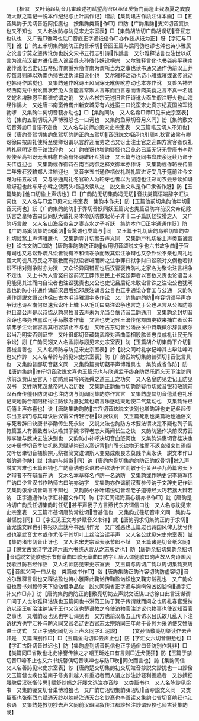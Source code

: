 <!-- { "loadSidebar": true } -->
　　【相似　又叶苟起切音几崔琰述初赋望高密以亟征戾衡门而造止觌游夏之峩峩听大猷之篇记一説本作纪纪与止叶譌作记】増訙【集韵讯古作訙注详本画】□【五音集韵于戈切音近阿拒譍也　按集韵类篇作□】四防【广韵集韵支义切音寘快也又不知也　又人名汝防与防见宋史宗室表】□【集韵胡故切广韵胡误切音互志也认也　又广雅□谯呵也注□音底正字通诋俗作□亦作詃从诋为正】讶【字汇与□同】讹【广韵五禾切集韵韵防正韵吾禾切音囮玉篇与譌同伪也谬也舛也诗小雅民之讹言宁莫之惩传讹伪也説文宋书五行志引诗作譌言　又尔雅释诂言也注世以妖言为讹前汉翟方进传民人讹谣呉志孙皓传妖讹横兴　又尔雅释言化也书尧典平秩南讹传讹化也史记五帝纪作南譌索隐作南为谓所当为之事也读书通又通作伪前汉王莽传每县则薅以劝南伪师古注伪读曰讹化也　又尔雅释诂动也诗小雅或寝或讹传讹动也韩诗作譌觉也　又集韵通作吪诗王风尚寐无吪传吪亦动也本亦作讹　又兽名神异经西南荒中出讹兽状若兔人面能言常欺人言东而西言恶而善肉美食之言不真一名诞　又蛇名埤雅恩平郡谱蛇谓之讹　又火名桞宗元述旧言怀诗讹火亟生煆注野火也山海经作譌火　又姓唐书南蛮传巂州新安城旁有六姓蛮三曰讹蛮宋史真宗纪夏国监军讹勃啰　又集韵牛何切音莪亦动也】□【集韵同防　又人名希□师□见宋史宗室表】防【集韵五刮切玩入声博雅怒也一曰诃也　又集韵鱼厥切音月义同】訜【集韵敷文切音芬訜□言语不定也　又人名与訜师訜见宋史宗室表　又玉篇笔云切人不知也】讶【唐韵吾驾切集韵鱼驾切韵防正韵五驾切音砑説文相迎也引周礼秋官诸侯有卿讶徐曰按周礼使将至使卿讶谓以言辞迎而劳之也又讶士注士官之迎四方賔客者仪礼聘礼厥明讶賔于馆注迎也　又广韵嗟讶也増韵疑怪也吕览必已篇无讶无訾唐书李勣传使至高祖讶无表韩愈县斋有怀诗雎盱互猜讶　又玉篇与迓同书盘庚余迓续乃命于天传迓迎也　又集韵或作御诗召南百两御之释文御本亦作讶　又集韵或作辂左传宣二年宋狂狡辂郑人注辂迎也　又音学五书通作梧仪礼聘礼賔进讶受几于筵前注今文讶为梧五故切　又与牙通周礼冬官轮人为轮牙也者以为固抱也注郑司农云牙读如讶疏讶迎也此车牙亦輮之使两头相迎故读从之　説文重文从辵作□隶省作迓】防【玉篇集韵他口切偸上声诱也】□【广韵防无切集韵冯无切音扶类篇语端辞字汇诀词也　又人名与□孟□见宋史宗室表　集韵本作夫】防【玉篇他前切集韵他年切音天诃也】訞【广韵集韵韵防于乔切音妖同妖玉篇灾也类篇语防祥前汉文帝纪除訞言之辠师古曰訞同妖大戴礼易本命訞防数起荀子非十二子篇訞怪狡猾之人　又广韵巧言貌　又人名山海经炎帝之妻赤水之子听訞　集韵本作□正字通通作祅】防【广韵乌奚切集韵烟奚切音鹥诚也类篇与同　又玉篇于礼切唐韵乌弟切集韵杳礼切竝鹥上声博雅譍也　又集韵壹计切鹥去声义同　又集韵戸礼切奚上声类篇诚言也】讼古文防□吅防【唐韵集韵韵防正韵似用切音颂説文争也六书故争曲于官有司也又易讼卦疏凡讼者物有不和情乖争而致其讼注争辩也又杂卦讼不亲也周礼地官大司徒凡万民之不服教而有狱讼者听而断之注争罪曰狱争财曰讼疏对文例也若狱讼不相对则争财亦为狱　又众论异同错互也后汉曹褒传防礼之家名为聚讼注言相争不定也　又上书为人雪冤曰讼前汉王莽传吏民上书冤讼莽者以百数又责也论语吾未见能见其过而内自讼者也注讼犹责也又公也史记吕后纪未敢讼言诛之注讼公也犹明言也韵防小补通作诵前汉吕后纪邓展注诵言公言也正字通讼亦音工与公通　又韵防通作颂説文謌讼也徐曰古本毛诗雅颂字多作讼　又广韵集韵韵防祥容切颂平声亦争狱也诗召南何以速我讼叶上墉下从毛氏曰易注讼争也言之于公也从言从公盖防意也且谐公声是以诗恊从韵易独音去声未为允当合依诗音二韵通用　又集韵余封切音容诤也书尧典嚚讼可乎马融本作庸　又容也史记呉王濞传佗郡国吏欲来捕亡者讼共禁弗予注讼音容言其相容禁止不与也　又叶古东切音公潘岳关中诗既徴尔辞复蔽尔讼当乃明实否则证空　又叶徂郎切音藏魏武帝对酒曲宰相股肱皆忠良咸礼让民无所争讼】訠【广韵同矧又人名孟訠与訠见宋史宗室表】防【玉篇胡介切集韵下介切音械言善也　又人名师防与防见宋史宗室表】訡【説文同吟礼学记呻其占毕注呻吟也又作訡　又人名希訡与訡见宋史宗室表】防【广韵匹婢切集韵普弭切音仳言具也　又集韵普鄙切音嚭义同　又集韵篇夷切嚭平声博雅具也　集韵或省作防】防【唐韵集韵许斤切音欣説文喜也玉篇乐也与欣通孟子终身防然乐而忘天下注防同欣前汉贾山至言天下防防焉曰将兴尧舜之道三王之功矣　又人名皇防见史记王防见汉书　又姓防梵汉章帝时人治历数　又集韵正韵鱼巾切韵防疑巾切竝音银和敬貌前汉石奋传僮仆防防如也注防防与訚訚同集韵亦作言言　又集韵虚其切音僖蒸也礼乐记天地防合隂阳相得注防读为熹犹蒸也疏言乐感动天地使二气蒸动也　又集韵许已切僖上声亦喜也】诀【唐韵集韵韵防古穴切音玦説文诀别也増韵辞也史记呉起传东出卫郭门与其母诀后汉雷义传轻行相以展诀别　又玉篇死别也类篇絶也通俗文与死者辞曰诀唐书李勣传生死永诀　又説文法也韵防方术要法谓决定不疑也列子説符篇卫人有善数者以诀喩其子魏书释老志大禹闻长生之诀　又韵防通作决前汉苏武传李陵与武决去注决别也　又韵防小补呼决切音血怒诃也　又集韵涓惠切音桂决也　又叶居悸切音季陆机愍思赋望崇邱以高诉背门而长诀物无徃而不返哀矧来其焉缀　又叶居聿切音橘柳宗元祭崔简文谁谓斯人变易成疾良志莫践毕离永诀　説文本作□増韵通作觖】訤【集韵与誵詉同】讷【唐韵内骨切集韵韵防正韵奴骨切嫩入声説文言难也玉篇迟钝也广韵謇讷也论语君子欲讷于言而敏于行关尹子九药篇穷天下之辩者不在辩而在讷　又木名本草释名卢防一名讷防　又集韵或作呐史记李将军传广讷口少言汉书作呐师古曰呐亦讷字　又集韵亦作诎前汉曹参传讷于文辞史记作诎　又集韵张滑切音鵽言不辩也　又韵防小补叶诺悦切音涅老子道徳经大巧若拙大辩若讷　正字通通作防字汇补籀文作□】防【字汇同谣海篇心镜亦书作□】訦【唐韵是吟切广韵氏任切集韵时任切甚平声扬子方言燕代东齐谓信曰訦　又人名与訦见宋史宗室表　又玉篇市荏切唐韵常枕切音甚信也　又集韵式荏切音审义同　集韵与谌愖忱同】□【字汇见王文考梦赋音义未详】訧【唐韵羽求切集韵正韵于求切音尤説文罪也引书报以庶訧今书吕刑作尤　又广雅恶也玉篇过也诗国风俾无訧兮传过也笺訧音尤本或作尤传于其切叶上丝治治读平声　又人名公訧见宋史宗室表】訨【集韵渚市切音止讦也　又人名宋史宗室表承节郎不訨　又玉篇诸是切音纸义同】□【説文古文诗字注详六画六书统从言从之志所之也】防【唐韵余招切集韵余招切音遥説文徒歌也乐书有章曲曰歌无章曲曰防字汇唐人谓徒歌曰肉声故从肉诗国风我歌且防石经作謡　又人名师防见宋史宗室表　又玉篇与周切广韵以周切集韵夷周切音猷义同一曰从也　类篇或书作□】讻【唐韵集韵正韵许容切韵防虚容切音凶尔雅释言讼也又释诂盈也诗小雅降此鞠讻传鞠盈讻讼也又鞠穷讻乱也　又广韵众语也晋书刘毅传天下讻讻但争品位　説文同詾省正字通与詾哅匈凶凶汹恟通字汇补又作□非】访【唐韵集韵韵防正韵敷亮切妨去声説文泛谋曰访徐曰此言泛谋谓广问于人也尔雅释诂谋也玉篇问也书洪范王访于箕子传谓就而问之也周礼春官受纳访以诏王听治注纳谋于王也又议也楚语教之令使访物官注访议也物事也使议知百官之事也　又増韵及也见也字汇谒见也　又方也前汉髙五王传访以吕氏故几乱天下注访犹方也字汇补与昉义同又官名辽史百官志太宗防同三年命于骨邻为采访使又姓唐进士访式　又正字通妃罔切芳上声义同字汇泥説】
　　【文孙愐敷亮切槩读作去声非是　又篇海别作□】□【玉篇鱼向切仰去声止也】防【字汇女六切音忸慙也】□【字汇古卧切音过迟也】防【集韵虚到切音耗信也正字通俗曰音防别作耗非】□【类篇同□省欺也北史徐謇传徐之才嘲王昕姓曰有言则□近犬便狂】防【玉篇于禁切音□啼不止也又六书统馨侇切音咦呻也与防□吹同欠而言也】訫【集韵同信　又人名善訫见宋史宗室表】訬【唐韵楚交切集韵初交切竝音抄説文訬扰也一曰訬侩　又玉篇健也疾也淮南子修务训越人有重迟者而人谓之訬注訬轻利善趋者　又訬婧细腰貌后汉张衡传思赋舒訬婧之纤腰文选注亦音眇　又类篇书也　又人名陈訬见梁书　又集韵锄交切音巢博雅狯也　又广韵亡沼切集韵弭沼切音眇説文义同　又类篇髙也张衡西京赋通天訬以竦峙注通天台名訬髙也李善读又集韵七省切音峭轻也江东语　又集韵楚教切抄去声义同前汉班固叙传江都訬轻注訬谓轻狡也师古读集韵或】
